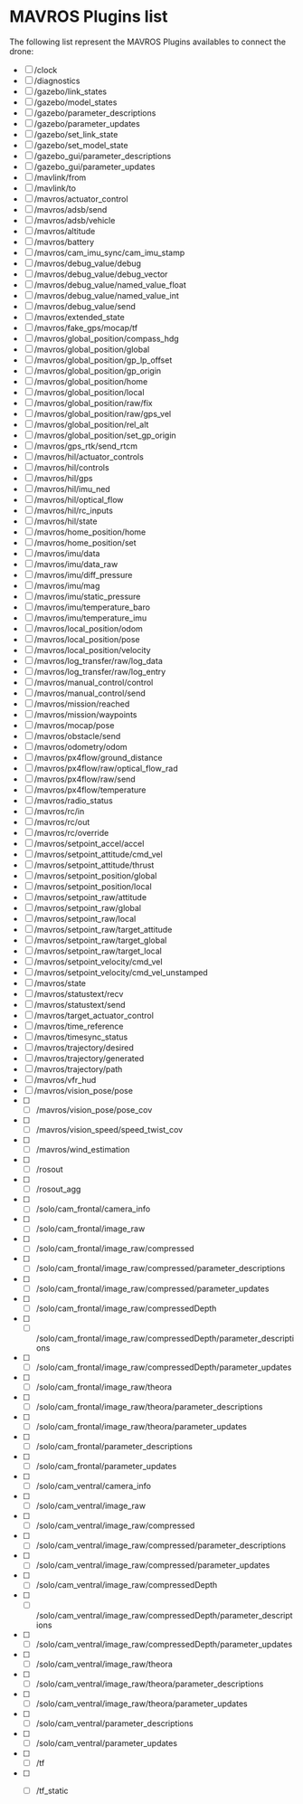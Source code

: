 # MAVROS Plugins list

The following list represent the MAVROS Plugins availables to connect the drone:

- [ ] /clock
- [ ] /diagnostics
- [ ] /gazebo/link_states
- [ ] /gazebo/model_states
- [ ] /gazebo/parameter_descriptions
- [ ] /gazebo/parameter_updates
- [ ] /gazebo/set_link_state
- [ ] /gazebo/set_model_state
- [ ] /gazebo_gui/parameter_descriptions
- [ ] /gazebo_gui/parameter_updates
- [ ] /mavlink/from
- [ ] /mavlink/to
- [ ] /mavros/actuator_control
- [ ] /mavros/adsb/send
- [ ] /mavros/adsb/vehicle
- [ ] /mavros/altitude
- [ ] /mavros/battery
- [ ] /mavros/cam_imu_sync/cam_imu_stamp
- [ ] /mavros/debug_value/debug
- [ ] /mavros/debug_value/debug_vector
- [ ] /mavros/debug_value/named_value_float
- [ ] /mavros/debug_value/named_value_int
- [ ] /mavros/debug_value/send
- [ ] /mavros/extended_state
- [ ] /mavros/fake_gps/mocap/tf
- [ ] /mavros/global_position/compass_hdg
- [ ] /mavros/global_position/global
- [ ] /mavros/global_position/gp_lp_offset
- [ ] /mavros/global_position/gp_origin
- [ ] /mavros/global_position/home
- [ ] /mavros/global_position/local
- [ ] /mavros/global_position/raw/fix
- [ ] /mavros/global_position/raw/gps_vel
- [ ] /mavros/global_position/rel_alt
- [ ] /mavros/global_position/set_gp_origin
- [ ] /mavros/gps_rtk/send_rtcm
- [ ] /mavros/hil/actuator_controls
- [ ] /mavros/hil/controls
- [ ] /mavros/hil/gps
- [ ] /mavros/hil/imu_ned
- [ ] /mavros/hil/optical_flow
- [ ] /mavros/hil/rc_inputs
- [ ] /mavros/hil/state
- [ ] /mavros/home_position/home
- [ ] /mavros/home_position/set
- [ ] /mavros/imu/data
- [ ] /mavros/imu/data_raw
- [ ] /mavros/imu/diff_pressure
- [ ] /mavros/imu/mag
- [ ] /mavros/imu/static_pressure
- [ ] /mavros/imu/temperature_baro
- [ ] /mavros/imu/temperature_imu
- [ ] /mavros/local_position/odom
- [ ] /mavros/local_position/pose
- [ ] /mavros/local_position/velocity
- [ ] /mavros/log_transfer/raw/log_data
- [ ] /mavros/log_transfer/raw/log_entry
- [ ] /mavros/manual_control/control
- [ ] /mavros/manual_control/send
- [ ] /mavros/mission/reached
- [ ] /mavros/mission/waypoints
- [ ] /mavros/mocap/pose
- [ ] /mavros/obstacle/send
- [ ] /mavros/odometry/odom
- [ ] /mavros/px4flow/ground_distance
- [ ] /mavros/px4flow/raw/optical_flow_rad
- [ ] /mavros/px4flow/raw/send
- [ ] /mavros/px4flow/temperature
- [ ] /mavros/radio_status
- [ ] /mavros/rc/in
- [ ] /mavros/rc/out
- [ ] /mavros/rc/override
- [ ] /mavros/setpoint_accel/accel
- [ ] /mavros/setpoint_attitude/cmd_vel
- [ ] /mavros/setpoint_attitude/thrust
- [ ] /mavros/setpoint_position/global
- [ ] /mavros/setpoint_position/local
- [ ] /mavros/setpoint_raw/attitude
- [ ] /mavros/setpoint_raw/global
- [ ] /mavros/setpoint_raw/local
- [ ] /mavros/setpoint_raw/target_attitude
- [ ] /mavros/setpoint_raw/target_global
- [ ] /mavros/setpoint_raw/target_local
- [ ] /mavros/setpoint_velocity/cmd_vel
- [ ] /mavros/setpoint_velocity/cmd_vel_unstamped
- [ ] /mavros/state
- [ ] /mavros/statustext/recv
- [ ] /mavros/statustext/send
- [ ] /mavros/target_actuator_control
- [ ] /mavros/time_reference
- [ ] /mavros/timesync_status
- [ ] /mavros/trajectory/desired
- [ ] /mavros/trajectory/generated
- [ ] /mavros/trajectory/path
- [ ] /mavros/vfr_hud
- [ ] /mavros/vision_pose/pose
- [ ] - [ ] /mavros/vision_pose/pose_cov
- [ ] - [ ] /mavros/vision_speed/speed_twist_cov
- [ ] - [ ] /mavros/wind_estimation
- [ ] - [ ] /rosout
- [ ] - [ ] /rosout_agg
- [ ] - [ ] /solo/cam_frontal/camera_info
- [ ] - [ ] /solo/cam_frontal/image_raw
- [ ] - [ ] /solo/cam_frontal/image_raw/compressed
- [ ] - [ ] /solo/cam_frontal/image_raw/compressed/parameter_descriptions
- [ ] - [ ] /solo/cam_frontal/image_raw/compressed/parameter_updates
- [ ] - [ ] /solo/cam_frontal/image_raw/compressedDepth
- [ ] - [ ] /solo/cam_frontal/image_raw/compressedDepth/parameter_descriptions
- [ ] - [ ] /solo/cam_frontal/image_raw/compressedDepth/parameter_updates
- [ ] - [ ] /solo/cam_frontal/image_raw/theora
- [ ] - [ ] /solo/cam_frontal/image_raw/theora/parameter_descriptions
- [ ] - [ ] /solo/cam_frontal/image_raw/theora/parameter_updates
- [ ] - [ ] /solo/cam_frontal/parameter_descriptions
- [ ] - [ ] /solo/cam_frontal/parameter_updates
- [ ] - [ ] /solo/cam_ventral/camera_info
- [ ] - [ ] /solo/cam_ventral/image_raw
- [ ] - [ ] /solo/cam_ventral/image_raw/compressed
- [ ] - [ ] /solo/cam_ventral/image_raw/compressed/parameter_descriptions
- [ ] - [ ] /solo/cam_ventral/image_raw/compressed/parameter_updates
- [ ] - [ ] /solo/cam_ventral/image_raw/compressedDepth
- [ ] - [ ] /solo/cam_ventral/image_raw/compressedDepth/parameter_descriptions
- [ ] - [ ] /solo/cam_ventral/image_raw/compressedDepth/parameter_updates
- [ ] - [ ] /solo/cam_ventral/image_raw/theora
- [ ] - [ ] /solo/cam_ventral/image_raw/theora/parameter_descriptions
- [ ] - [ ] /solo/cam_ventral/image_raw/theora/parameter_updates
- [ ] - [ ] /solo/cam_ventral/parameter_descriptions
- [ ] - [ ] /solo/cam_ventral/parameter_updates
- [ ] - [ ] /tf
- [ ] - [ ] /tf_static

